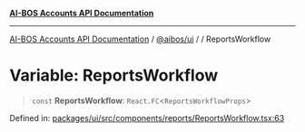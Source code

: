 [**AI-BOS Accounts API Documentation**](../../../README.md)

***

[AI-BOS Accounts API Documentation](../../../README.md) / [@aibos/ui](../README.md) / [](../README.md) / ReportsWorkflow

# Variable: ReportsWorkflow

> `const` **ReportsWorkflow**: `React.FC`\<`ReportsWorkflowProps`\>

Defined in: [packages/ui/src/components/reports/ReportsWorkflow.tsx:63](https://github.com/pohlai88/accounts/blob/48103fb36d28b2b9bfb33472b6de2f719773cde9/packages/ui/src/components/reports/ReportsWorkflow.tsx#L63)
